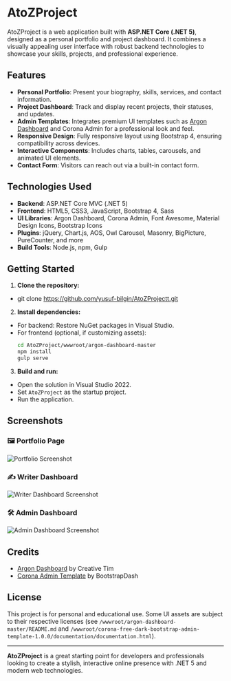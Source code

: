 # AtoZProject

AtoZProject is a web application built with **ASP.NET Core (.NET 5)**, designed as a personal portfolio and project dashboard. It combines a visually appealing user interface with robust backend technologies to showcase your skills, projects, and professional experience.

## Features

- **Personal Portfolio**: Present your biography, skills, services, and contact information.
- **Project Dashboard**: Track and display recent projects, their statuses, and updates.
- **Admin Templates**: Integrates premium UI templates such as [Argon Dashboard](https://www.creative-tim.com/product/argon-dashboard) and Corona Admin for a professional look and feel.
- **Responsive Design**: Fully responsive layout using Bootstrap 4, ensuring compatibility across devices.
- **Interactive Components**: Includes charts, tables, carousels, and animated UI elements.
- **Contact Form**: Visitors can reach out via a built-in contact form.

## Technologies Used

- **Backend**: ASP.NET Core MVC (.NET 5)
- **Frontend**: HTML5, CSS3, JavaScript, Bootstrap 4, Sass
- **UI Libraries**: Argon Dashboard, Corona Admin, Font Awesome, Material Design Icons, Bootstrap Icons
- **Plugins**: jQuery, Chart.js, AOS, Owl Carousel, Masonry, BigPicture, PureCounter, and more
- **Build Tools**: Node.js, npm, Gulp

## Getting Started

1. **Clone the repository:**
- git clone https://github.com/yusuf-bilgin/AtoZProjectt.git

2. **Install dependencies:**
- For backend: Restore NuGet packages in Visual Studio.
- For frontend (optional, if customizing assets):
  ```bash
  cd AtoZProject/wwwroot/argon-dashboard-master
  npm install
  gulp serve
  ```
3. **Build and run:**
- Open the solution in Visual Studio 2022.
- Set `AtoZProject` as the startup project.
- Run the application.

## Screenshots

### 🖼️ Portfolio Page
![Portfolio Screenshot](https://github.com/user-attachments/assets/5483d50a-11a9-4a83-96c2-e2906c20f2b2)

### ✍️ Writer Dashboard
![Writer Dashboard Screenshot](https://github.com/user-attachments/assets/5cca4771-943f-47ed-b86c-9b1168d7e00f)

### 🛠️ Admin Dashboard
![Admin Dashboard Screenshot](https://github.com/user-attachments/assets/f259d600-4c08-449d-9879-bb1c734ac1cf)

## Credits

- [Argon Dashboard](https://www.creative-tim.com/product/argon-dashboard) by Creative Tim
- [Corona Admin Template](https://www.bootstrapdash.com/product/corona-free-dark-bootstrap-admin-template/) by BootstrapDash

## License

This project is for personal and educational use. Some UI assets are subject to their respective licenses (see `/wwwroot/argon-dashboard-master/README.md` and `/wwwroot/corona-free-dark-bootstrap-admin-template-1.0.0/documentation/documentation.html`).

---

**AtoZProject** is a great starting point for developers and professionals looking to create a stylish, interactive online presence with .NET 5 and modern web technologies.
